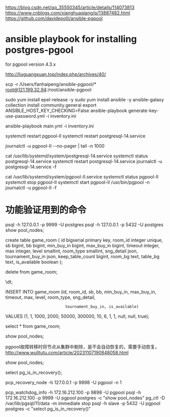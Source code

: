 https://blog.csdn.net/qq_35550345/article/details/114073813
https://www.cnblogs.com/xianghuaqiang/p/13887482.html
https://github.com/davidepolli/ansible-pgpool
# ansible playbook for installing postgres-pgool
for pgpool version 4.3.x

http://liuguangxuan.top/index.php/archives/40/

scp -r /Users/fanhaipeng/ansible-pgpool/* root@121.199.32.94:/root/ansible-pgpool

sudo yum install epel-release -y
sudo yum install ansible -y
ansible-galaxy collection install community.general
export ANSIBLE_HOST_KEY_CHECKING=False
ansible-playbook generate-key-use-password.yml  -i inventory.ini

ansible-playbook main.yml -i inventory.ini



systemctl restart pgpool-II
systemctl restart postgresql-14.service

journalctl -u pgpool-II --no-pager | tail -n 1000



cat /usr/lib/systemd/system/postgresql-14.service
systemctl status postgresql-14.service
systemctl restart postgresql-14.service
journalctl -u postgresql-14.service -f

cat /usr/lib/systemd/system/pgpool-II.service
systemctl status pgpool-II
systemctl stop pgpool-II
systemctl start pgpool-II
/usr/bin/pgpool -n
journalctl -u pgpool-II -f


# 功能验证用到的命令
psql -h 127.0.0.1  -p 9999 -U postgres
psql -h 127.0.0.1  -p 5432 -U postgres
show pool_nodes;


 create table game_room
  (
      id                bigserial
          primary key,
      room_id           integer
          unique,
      sb                bigint,
      bb                bigint,
      min_buy_in        bigint,
      max_buy_in        bigint,
      timeout           integer,
      max               integer,
      level             smallint,
      room_type         smallint,
      sng_detail        json,
      tournament_buy_in json,
      keep_table_count  bigint,
      room_bg           text,
      table_bg          text,
      is_available      boolean
  );

delete from game_room;

\dt;

INSERT INTO game_room (id, room_id, sb, bb, min_buy_in, max_buy_in, timeout, max, level, room_type, sng_detail,

                              tournament_buy_in, is_available)
VALUES (1, 1, 1000, 2000, 50000, 300000, 10, 6, 1, 1, null, null, true);

select * from game_room;

show pool_nodes;

pgpool故障转移时将节点从集群中剔除，是不会自动恢复的，需要手动恢复。
http://www.wulitutu.com/article/20231107190848058.html





show pool_nodes;

 select pg_is_in_recovery();

pcp_recovery_node -h 127.0.0.1 -p 9898 -U pgpool -n 1

pcp_watchdog_info -h 172.16.212.100 -p 9898 -U pgpool
psql -h 172.16.212.100 -p 9999 -U pgpool postgres -c "show pool_nodes"
pg_ctl -D /var/lib/pgsql/11/data -m immediate stop
psql -h slave -p 5432 -U pgpool postgres -c "select pg_is_in_recovery()"


